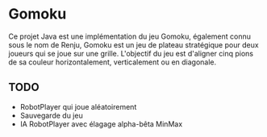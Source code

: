 # Gomoku
Ce projet Java est une implémentation du jeu Gomoku, également connu sous le nom de Renju, Gomoku est un jeu de plateau stratégique pour deux joueurs qui se joue sur une grille. L'objectif du jeu est d'aligner cinq pions de sa couleur horizontalement, verticalement ou en diagonale.


## TODO
- RobotPlayer qui joue aléatoirement
- Sauvegarde du jeu
- IA RobotPlayer avec élagage alpha-bêta MinMax
